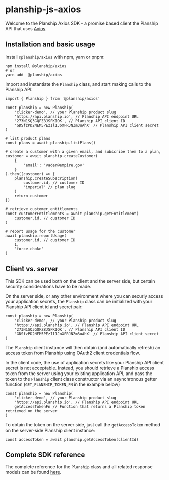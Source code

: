 # planship-js-axios

Welcome to the Planship Axios SDK - a promise based client the Planship API that uses [Axios]().


## Installation and basic usage

Install `@planship/axios`  with npm, yarn or pnpm:

```
npm install @planship/axios
# or
yarn add  @planship/axios
```

Import and instantiate the `Planship` class, and start making calls to the Planship API:

```
import { Planship } from '@planship/axios'

const planship = new Planship(
    'clicker-demo', // your Planship product slug
    'https://api.planship.io', // Planship API endpoint URL
    '273N1SQ3GQFZ8JSFKIOK', // Planship API client ID
    'GDSfzPD2NEM5PEzIl1JoXFRJNZm3uAhX' // Planship API client secret
)

# list product plans
const plans = await planship.listPlans()

# create a customer with a given email, and subscribe them to a plan,
customer = await planship.createCustomer(
    {
        'email': 'vader@empire.gov'
    }
).then((customer) => {
    planship.createSubscription(
        customer.id, // customer ID
        'imperial' // plan slug
    )
    return customer
})

# retrieve customer entitlements
const customerEntitlements = await planship.getEntitlement(
    customer.id, // customer ID
)

# report usage for the customer
await planship.reportUsage(
    customer.id, // customer ID
    1,
    'force-choke'
)
```

## Client vs. server


This SDK can be used both on the client and the server side, but certain security considerations have to be made.

On the server side, or any other environment where you can securly access your application secrets, the `Planship` class can be initialized with your Planship API client id and secret pair:

```
const planship = new Planship(
    'clicker-demo', // your Planship product slug
    'https://api.planship.io', // Planship API endpoint URL
    '273N1SQ3GQFZ8JSFKIOK', // Planship API client ID
    'GDSfzPD2NEM5PEzIl1JoXFRJNZm3uAhX' // Planship API client secret
)
```

The `Planship` client instance will then obtain (and automatically refresh) an access token from Planship using OAuth2 client credentials flow.


In the client code, the use of application secrets like your Planship API client secret is not acceptable. Instead, you should retrieve a Planship access token from the server using your existing application API, and pass the token to the `Planship` client class constructor via an asynchronous getter function (`GET_PLANSHIP_TOKEN_FN` in the example below)

```
const planship = new Planship(
    'clicker-demo', // your Planship product slug
    'https://api.planship.io', // Planship API endpoint URL
    getAccessTokenFn // Function that returns a Planship token retrieved on the server
)
```

To obtain the token on the server side, just call the `getAccessToken` method on the server-side Planship client instance:

```
const accessToken = await planship.getAccessToken(clientId)
```

## Complete SDK reference

The complete reference for the `Planship` class and all related response models can be found [here](./docs/classes/Planship.md).
